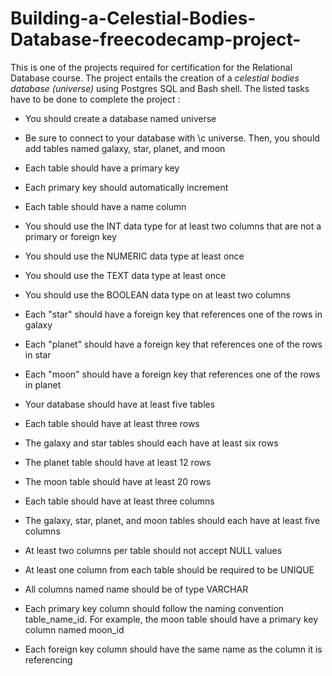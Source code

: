 # Building-a-Celestial-Bodies-Database-freecodecamp-project-
This is one of the projects required for certification for the Relational Database course.
The project entails the creation of a *celestial bodies database (universe)* using Postgres SQL and Bash shell.
The listed tasks have to be done to complete the project :

 *  You should create a database named universe
    
 *  Be sure to connect to your database with \c universe. Then, you should add tables named galaxy, star, planet, and moon

 *  Each table should have a primary key

 *  Each primary key should automatically increment

 *  Each table should have a name column

 *  You should use the INT data type for at least two columns that are not a primary or foreign key

 *  You should use the NUMERIC data type at least once

 *  You should use the TEXT data type at least once

 *  You should use the BOOLEAN data type on at least two columns

 *  Each "star" should have a foreign key that references one of the rows in galaxy

 *  Each "planet" should have a foreign key that references one of the rows in star

 *  Each "moon" should have a foreign key that references one of the rows in planet

 *  Your database should have at least five tables

 *  Each table should have at least three rows

 *  The galaxy and star tables should each have at least six rows

 *  The planet table should have at least 12 rows

 *  The moon table should have at least 20 rows

 *  Each table should have at least three columns

 *  The galaxy, star, planet, and moon tables should each have at least five columns

 *  At least two columns per table should not accept NULL values

 *  At least one column from each table should be required to be UNIQUE

 *  All columns named name should be of type VARCHAR

 *  Each primary key column should follow the naming convention table_name_id. For example, the moon table should have a primary key column named moon_id

 *  Each foreign key column should have the same name as the column it is referencing
  

